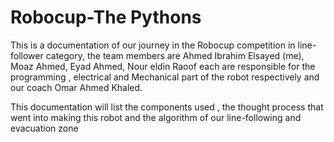 # Robocup-The Pythons

This is a documentation of our journey in the Robocup competition in line-follower category, the team members are Ahmed Ibrahim Elsayed (me), Moaz Ahmed, Eyad Ahmed, Nour eldin Raoof each are responsible for the programming , electrical and Mechanical part of the robot respectively and our coach Omar Ahmed Khaled.

This documentation will list the components used , the thought process that went into making this robot and the algorithm of our line-following and evacuation zone
